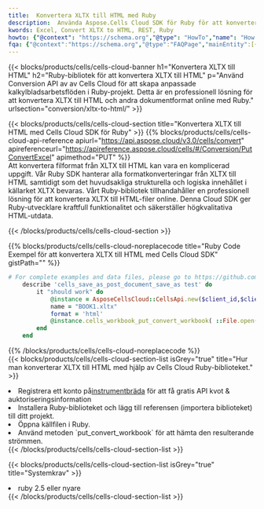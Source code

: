```yaml
---
title:  Konvertera XLTX till HTML med Ruby
description:  Använda Aspose.Cells Cloud SDK för Ruby för att konvertera en fil i XLTX-format till en fil i HTML-format.
kwords: Excel, Convert XLTX to HTML, REST, Ruby
howto: {"@context": "https://schema.org","@type": "HowTo","name": "How to convert XLTX to HTML using the Cells Cloud Ruby library.","description": "How to convert XLTX to HTML using the Cells Cloud Ruby library.","image": {"@type": "ImageObject"},"url": "/ruby/conversion/xltx-to-html/","step": [{ "@type": "HowToStep","name": "How to convert XLTX to HTML using the Cells Cloud Ruby library. step 1", "image": {"@type": "ImageObject",},"url": "/ruby/conversion/xltx-to-html/","text": "Register an account at <a href='https://dashboard.aspose.cloud/'>Dashboard</a> to get free API quota & authorization details",},{ "@type": "HowToStep","name": "How to convert XLTX to HTML using the Cells Cloud Ruby library. step 1", "image": {"@type": "ImageObject",},"url": "/ruby/conversion/xltx-to-html/","text": "Install Ruby library and add the reference (import the library) to your project.",},{ "@type": "HowToStep","name": "How to convert XLTX to HTML using the Cells Cloud Ruby library. step 1", "image": {"@type": "ImageObject",},"url": "/ruby/conversion/xltx-to-html/","text": "Open the source file in Ruby.",},{ "@type": "HowToStep","name": "How to convert XLTX to HTML using the Cells Cloud Ruby library. step 1", "image": {"@type": "ImageObject",},"url": "/ruby/conversion/xltx-to-html/","text": "Use the `put_convert_workbook` method to retrieve the resulting stream.",}, ],"supply": {"@type": "HowToSupply","name": "document"},"tool": [{"@type": "HowToTool","name": "RubyMine, Visual Studio Code, Aptana Studio, NetBeans"},{"@type": "HowToTool","name": "Aspose Cells"}],"totalTime": "PT6M"}
fqa: {"@context":"https://schema.org","@type":"FAQPage","mainEntity":[{"@type":"Question","name":"Why convert file formats in C# using REST API?","acceptedAnswer":{"@type":"Answer","text":"Documents are encoded in many ways, and some files may be incompatible with the software you use. To open and read such files, just convert them to appropriate file formats.<br/><ol><li>Install .NET SDK and add the reference (import the library) to your project.</li><li>Open the source file in C# using REST API.</li><li>Call the PutConvertWorkbookRequest() method, passing an output filename with required extension.</li><li>Get the result of conversion as a separate file.</li></ol>"}},{"@type":"Question","name":"What file formats can I convert with your C# library?","acceptedAnswer":{"@type":"Answer","text":"We support a variety of file formats for conversion using .NET library, including XLSX, Excel, xls , PDF, CSV, HTML, Markdown, XML, PNG, JPG, TIFF, Json, TXT and many more."}},{"@type":"Question","name":"What is the maximum allowed file size for conversion using this .NET library?","acceptedAnswer":{"@type":"Answer","text":"There are no file size limits for format conversions using .NET library."}}]}
---
```

{{< blocks/products/cells/cells-cloud-banner h1="Konvertera XLTX till HTML" h2="Ruby-bibliotek för att konvertera XLTX till HTML" p="Använd Conversion API av av Cells Cloud för att skapa anpassade kalkylbladsarbetsflöden i Ruby-projekt. Detta är en professionell lösning för att konvertera XLTX till HTML och andra dokumentformat online med Ruby." urlsection="conversion/xltx-to-html/" >}}

{{< blocks/products/cells/cells-cloud-section title="Konvertera XLTX till HTML med Cells Cloud SDK för Ruby" >}}
{{% blocks/products/cells/cells-cloud-api-reference apiurl="https://api.aspose.cloud/v3.0/cells/convert" apireferenceurl="https://apireference.aspose.cloud/cells/#/Conversion/PutConvertExcel" apimethod="PUT" %}}
<br/>
Att konvertera filformat från XLTX till HTML kan vara en komplicerad uppgift. Vår Ruby SDK hanterar alla formatkonverteringar från XLTX till HTML samtidigt som det huvudsakliga strukturella och logiska innehållet i källarket XLTX bevaras. Vårt Ruby-bibliotek tillhandahåller en professionell lösning för att konvertera XLTX till HTML-filer online. Denna Cloud SDK ger Ruby-utvecklare kraftfull funktionalitet och säkerställer högkvalitativa HTML-utdata.

{{< /blocks/products/cells/cells-cloud-section >}}

{{% blocks/products/cells/cells-cloud-noreplacecode title="Ruby Code Exempel för att konvertera XLTX till HTML med Cells Cloud SDK" gistPath="" %}}
 
```ruby
# For complete examples and data files, please go to https://github.com/aspose-cells-cloud/aspose-cells-cloud-ruby/
    describe 'cells_save_as_post_document_save_as test' do
        it "should work" do
            @instance = AsposeCellsCloud::CellsApi.new($client_id,$client_secret,"v3.0","https://api.aspose.cloud/")
            name = "BOOK1.xltx"
            format = 'html'
            @instance.cells_workbook_put_convert_workbook( ::File.open(File.expand_path("data/"+name),"r")  {|io| io.read(io.size) },{:format=>format})     
        end
    end
```
 
{{% /blocks/products/cells/cells-cloud-noreplacecode %}}
<br/>
{{< blocks/products/cells/cells-cloud-section-list isGrey="true" title="Hur man konverterar XLTX till HTML med hjälp av Cells Cloud Ruby-biblioteket." >}}
<li> Registrera ett konto på<a href="https://dashboard.aspose.cloud/">instrumentbräda</a> för att få gratis API kvot & auktoriseringsinformation</li>
<li>Installera Ruby-biblioteket och lägg till referensen (importera biblioteket) till ditt projekt.</li>
<li>Öppna källfilen i Ruby.</li>
<li>Använd metoden `put_convert_workbook` för att hämta den resulterande strömmen.</li>
{{< /blocks/products/cells/cells-cloud-section-list >}}

{{< blocks/products/cells/cells-cloud-section-list isGrey="true" title="Systemkrav" >}}
<li>ruby 2.5 eller nyare</li>
{{< /blocks/products/cells/cells-cloud-section-list >}}
